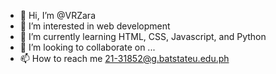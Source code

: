 - 👋 Hi, I’m @VRZara
- 👀 I’m interested in web development
- 🌱 I’m currently learning HTML, CSS, Javascript, and Python
- 💞️ I’m looking to collaborate on ...
- 📫 How to reach me 21-31852@g.batstateu.edu.ph

<!---
VRZara/VRZara is a ✨ special ✨ repository because its `README.md` (this file) appears on your GitHub profile.
You can click the Preview link to take a look at your changes.
--->
